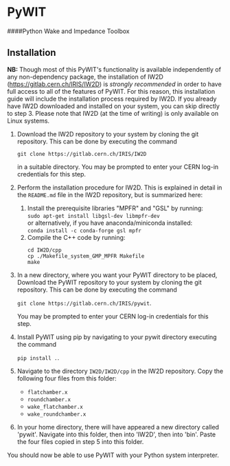# PyWIT
####Python Wake and Impedance Toolbox

## Installation
**NB:** Though most of this PyWIT's functionality is available independently of any non-dependency package,
the installation of IW2D (https://gitlab.cern.ch/IRIS/IW2D) is *strongly recommended* in order to have full access to 
all of the features of PyWIT. For this reason, this installation guide will include the installation process required by 
IW2D. If you already have IW2D downloaded and installed on your system, you can skip directly to step 3. Please note that IW2D (at the time of writing) is only available on Linux systems.

1. Download the IW2D repository to your system by cloning the git repository. This can be done by executing the command
   
    `git clone https://gitlab.cern.ch/IRIS/IW2D` 
   
    in a suitable directory. You may be prompted to enter your CERN log-in credentials for this step.


2. Perform the installation procedure for IW2D. This is explained in detail in the `README.md` file in the IW2D repository, but is summarized here:
   1. Install the prerequisite libraries "MPFR" and "GSL" by running:  
   `sudo apt-get install libgsl-dev libmpfr-dev`  
   or alternatively, if you have anaconda/miniconda installed:  
   `conda install -c conda-forge gsl mpfr`
   2. Compile the C++ code by running:
      ```
      cd IW2D/cpp
      cp ./Makefile_system_GMP_MPFR Makefile
      make
      ```


3. In a new directory, where you want your PyWIT directory to be placed, Download the PyWIT repository to your system by 
   cloning the git repository. This can be done by executing the command
   
   `git clone https://gitlab.cern.ch/IRIS/pywit`.

   You may be prompted to enter your CERN log-in credentials for this step.


4. Install PyWIT using pip by navigating to your pywit directory executing the command

   `pip install .`.


5. Navigate to the directory `IW2D/IW2D/cpp` in the IW2D repository. Copy the following four
files from this folder:
   * `flatchamber.x`
   * `roundchamber.x`
   * `wake_flatchamber.x`
   * `wake_roundchamber.x`
   

6. In your home directory, there will have appeared a new directory called 'pywit'. Navigate into this folder, then
into 'IW2D', then into 'bin'. Paste the four files copied in step 5 into this folder.


You should now be able to use PyWIT with your Python system interpreter.

